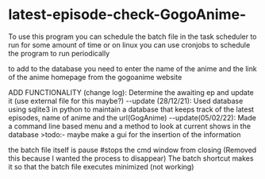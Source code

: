 # latest-episode-check-GogoAnime-

To use this program you can schedule the batch file in the task scheduler to run for some amount of time
or on linux you can use cronjobs to schedule the program to run periodically

to add to the database you need to enter the name of the anime and the link of the anime homepage from the gogoanime website 

ADD FUNCTIONALITY (change log):
Determine the awaiting ep and update it (use external file for this maybe?)
    --update (28/12/21):
        Used database using sqlite3 in python to maintain a database that keeps track of the latest episodes,
        name of anime and the url(GogAnime)
    --update(05/02/22):
	Made a command line based menu and a method to look at current shows in the database
        >todo:- maybe make a gui for the insertion of the information 

the batch file itself is 
<location of python.exe>
<location of python script>
pause #stops the cmd window from closing (Removed this because I wanted the process to disappear)
The batch shortcut makes it so that the batch file executes minimized (not working)
